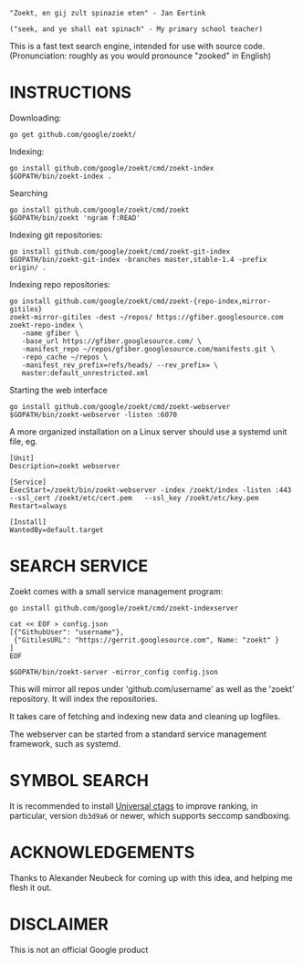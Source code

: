 
    "Zoekt, en gij zult spinazie eten" - Jan Eertink

    ("seek, and ye shall eat spinach" - My primary school teacher)

This is a fast text search engine, intended for use with source
code. (Pronunciation: roughly as you would pronounce "zooked" in English)

INSTRUCTIONS
============

Downloading:

    go get github.com/google/zoekt/

Indexing:

    go install github.com/google/zoekt/cmd/zoekt-index
    $GOPATH/bin/zoekt-index .

Searching

    go install github.com/google/zoekt/cmd/zoekt
    $GOPATH/bin/zoekt 'ngram f:READ'

Indexing git repositories:

    go install github.com/google/zoekt/cmd/zoekt-git-index
    $GOPATH/bin/zoekt-git-index -branches master,stable-1.4 -prefix origin/ .

Indexing repo repositories:

    go install github.com/google/zoekt/cmd/zoekt-{repo-index,mirror-gitiles}
    zoekt-mirror-gitiles -dest ~/repos/ https://gfiber.googlesource.com
    zoekt-repo-index \
       -name gfiber \
       -base_url https://gfiber.googlesource.com/ \
       -manifest_repo ~/repos/gfiber.googlesource.com/manifests.git \
       -repo_cache ~/repos \
       -manifest_rev_prefix=refs/heads/ --rev_prefix= \
       master:default_unrestricted.xml

Starting the web interface

    go install github.com/google/zoekt/cmd/zoekt-webserver
    $GOPATH/bin/zoekt-webserver -listen :6070

A more organized installation on a Linux server should use a systemd unit file,
eg.

    [Unit]
    Description=zoekt webserver

    [Service]
    ExecStart=/zoekt/bin/zoekt-webserver -index /zoekt/index -listen :443  --ssl_cert /zoekt/etc/cert.pem   --ssl_key /zoekt/etc/key.pem
    Restart=always

    [Install]
    WantedBy=default.target


SEARCH SERVICE
==============

Zoekt comes with a small service management program:

    go install github.com/google/zoekt/cmd/zoekt-indexserver

    cat << EOF > config.json
    [{"GithubUser": "username"},
     {"GitilesURL": "https://gerrit.googlesource.com", Name: "zoekt" }
    ]
    EOF

    $GOPATH/bin/zoekt-server -mirror_config config.json

This will mirror all repos under 'github.com/username' as well as the
'zoekt' repository. It will index the repositories.

It takes care of fetching and indexing new data and cleaning up logfiles.

The webserver can be started from a standard service management framework, such
as systemd.


SYMBOL SEARCH
=============

It is recommended to install [Universal
ctags](https://github.com/universal-ctags/ctags) to improve ranking,
in particular, version `db3d9a6` or newer, which supports seccomp
sandboxing.


ACKNOWLEDGEMENTS
================

Thanks to Alexander Neubeck for coming up with this idea, and helping me flesh
it out.


DISCLAIMER
==========

This is not an official Google product
